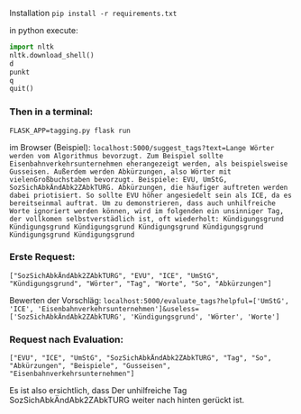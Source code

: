 Installation
```pip install -r requirements.txt```

in python execute:
```python
import nltk
nltk.download_shell()
d
punkt
q
quit()
```

### Then in a terminal:
```FLASK_APP=tagging.py flask run```


im Browser (Beispiel):
```localhost:5000/suggest_tags?text=Lange Wörter werden vom Algorithmus bevorzugt. Zum Beispiel sollte Eisenbahnverkehrsunternehmen eherangezeigt werden, als beispielsweise Gusseisen. Außerdem werden Abkürzungen, also Wörter mit vielenGroßbuchstaben bevorzugt. Beispiele: EVU, UmStG, SozSichAbkÄndAbk2ZAbkTURG. Abkürzungen, die häufiger auftreten werden dabei priotisiert. So sollte EVU höher angesiedelt sein als ICE, da es bereitseinmal auftrat. Um zu demonstrieren, dass auch unhilfreiche Worte ignoriert werden können, wird im folgenden ein unsinniger Tag, der vollkomen selbstverstädlich ist, oft wiederholt: Kündigungsgrund Kündigungsgrund Kündigungsgrund Kündigungsgrund Kündigungsgrund Kündigungsgrund Kündigungsgrund```

### Erste Request:
```["SozSichAbkÄndAbk2ZAbkTURG", "EVU", "ICE", "UmStG", "Kündigungsgrund", "Wörter", "Tag", "Worte", "So", "Abkürzungen"]```

Bewerten der Vorschläg:
```localhost:5000/evaluate_tags?helpful=['UmStG', 'ICE', 'Eisenbahnverkehrsunternehmen']&useless=['SozSichAbkÄndAbk2ZAbkTURG', 'Kündigungsgrund', 'Wörter', 'Worte']```

### Request nach Evaluation:
```["EVU", "ICE", "UmStG", "SozSichAbkÄndAbk2ZAbkTURG", "Tag", "So", "Abkürzungen", "Beispiele", "Gusseisen", "Eisenbahnverkehrsunternehmen"]```

Es ist also ersichtlich, dass Der unhilfreiche Tag SozSichAbkÄndAbk2ZAbkTURG weiter nach hinten gerückt ist.